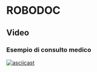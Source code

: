 # ROBODOC

## Video

### Esempio di consulto medico
[![asciicast](https://asciinema.org/a/3uo5aDrd8J6xuDzeFfYE20mqk.svg)](https://asciinema.org/a/3uo5aDrd8J6xuDzeFfYE20mqk)
